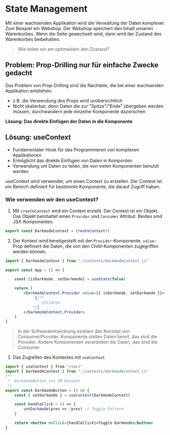 # State Management

Mit einer wachsenden Applikation wird die Verwaltung der Daten komplexer.
Zum Beispiel ein Webshop. Der Webshop speichert den Inhalt unseren Warenkorbes. Wenn die Seite gewechselt wird, dann wird der Zustand des Warenkorbes beibehalten.

> Wie teilen wir am optimalsten den Zustand?

## Problem: Prop-Drilling nur für einfache Zwecke gedacht

Das Problem von Prop-Drilling sind die Nachteile, die bei einer wachsenden Applikation entstehen:

- z.B. die Verwendung des Props wird unübersichtlich
- Nicht skalierbar, denn Daten die zur "Spitze"/"Ende" übergeben werden müssen, durchwandern jede einzelne Komponente dazwischen

**Lösung: Das direkte Einfügen der Daten in die Komponente**

## Lösung: useContext

- Fundamentaler Hook für das Programmieren von komplexen Applikationen
- Ermöglicht das direkte Einfügen von Daten in Komponten
- Verwendung um Daten zu teilen, die von vielen Komponenten benutzt werden

useContext wird verwendet, um einen Context zu erstellen. Der Context ist ein Bereich definiert für bestimmte Komponente, die darauf Zugriff haben.

### Wie verwenden wir den useContext?

1. Mit `createContext` wird ein Context erstellt. Der Context ist ein Objekt. Das Objekt beinhaltet einen `Provider` und `Consumer` Attribut. Beides sind JSX-Komponenten.

```js
export const DarkmodeContext = createContext()
```

2. Der Kontext wird bereitgestellt mit der `Provider`-Komponente.
`value`-Prop definiert die Daten, die von den Child-Komponenten zugegriffen werden können.

```jsx
import { DarkmodeContext } from "./contexts/darkmodeContext.js"

export const App = () => {

    const [isDarkmode, setDarkmode] = useState(false)

    return (
        <DarkmodeContext.Provider value={{ isDarkmode, setDarkmode }}>
             {/**
                children
            */}
        </DarkmodeContext.Provider>
    )
}
```

> In der Softwareentwicklung existiert das Konzept von Consumer/Provider.
> Komponente stellen Daten bereit, das sind die Provider.
> Andere Komponenten verarbeiten die Daten, das sind die Consumer

1. Das Zugreifen des Kontextes mit `useContext`

```jsx
import { useContext } from "react"
import { DarkmodeContext } from "./contexts/darkmodeContext.js"
/**
 *  DarkmodeButton ist IM Kontext
 */
export const DarkmodeButton = () => {
    const { setDarkmode } = useContext(DarkmodeContext)

    const handleClick = () => {
        setDarkmode(prev => !prev) // Toggle Pattern
    }

    return <button onClick={handleClick}>Toggle Darkmode</button>
}
```